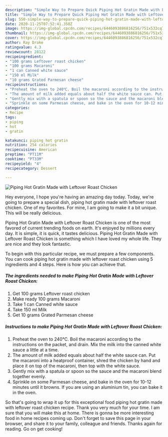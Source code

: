 ```yaml
---
description: "Simple Way to Prepare Quick Piping Hot Gratin Made with Leftover Roast Chicken"
title: "Simple Way to Prepare Quick Piping Hot Gratin Made with Leftover Roast Chicken"
slug: 550-simple-way-to-prepare-quick-piping-hot-gratin-made-with-leftover-roast-chicken
date: 2020-11-25T07:52:41.358Z
image: https://img-global.cpcdn.com/recipes/6446093886816256/751x532cq70/piping-hot-gratin-made-with-leftover-roast-chicken-recipe-main-photo.jpg
thumbnail: https://img-global.cpcdn.com/recipes/6446093886816256/751x532cq70/piping-hot-gratin-made-with-leftover-roast-chicken-recipe-main-photo.jpg
cover: https://img-global.cpcdn.com/recipes/6446093886816256/751x532cq70/piping-hot-gratin-made-with-leftover-roast-chicken-recipe-main-photo.jpg
author: Ray Drake
ratingvalue: 4.3
reviewcount: 28122
recipeingredient:
- "100 grams Leftover roast chicken"
- "100 grams Macaroni"
- "1 can Canned white sauce"
- "150 ml Milk"
- "10 grams Grated Parmesan cheese"
recipeinstructions:
- "Preheat the oven to 240℃. Boil the macaroni according to the instructions on the packet, and drain. Mix the milk into the canned white sauce a little at a time."
- "The amount of milk added equals about half the white sauce can. Put the macaroni into a heatproof container, shred the chicken by hand and place it on top of the macaroni, then top with the white sauce."
- "Gently mix with a spatula or spoon so the sauce and the macaroni blend together evenly."
- "Sprinkle on some Parmesan cheese, and bake in the oven for 10-12 minutes until it browns. If you are using an aluminium tin, you can bake it in the oven."
categories:
- Recipe
tags:
- piping
- hot
- gratin

katakunci: piping hot gratin 
nutrition: 254 calories
recipecuisine: American
preptime: "PT11M"
cooktime: "PT33M"
recipeyield: "4"
recipecategory: Dessert

---
```



![Piping Hot Gratin Made with Leftover Roast Chicken](https://img-global.cpcdn.com/recipes/6446093886816256/751x532cq70/piping-hot-gratin-made-with-leftover-roast-chicken-recipe-main-photo.jpg)

Hey everyone, I hope you're having an amazing day today. Today, we're going to prepare a special dish, piping hot gratin made with leftover roast chicken. One of my favorites. For mine, I am going to make it a bit unique. This will be really delicious.



Piping Hot Gratin Made with Leftover Roast Chicken is one of the most favored of current trending foods on earth. It's enjoyed by millions every day. It is simple, it is quick, it tastes delicious. Piping Hot Gratin Made with Leftover Roast Chicken is something which I have loved my whole life. They are nice and they look fantastic.


To begin with this particular recipe, we must prepare a few components. You can cook piping hot gratin made with leftover roast chicken using 5 ingredients and 4 steps. Here is how you can achieve that.

<!--inarticleads1-->

##### The ingredients needed to make Piping Hot Gratin Made with Leftover Roast Chicken:

1. Get 100 grams Leftover roast chicken
1. Make ready 100 grams Macaroni
1. Take 1 can Canned white sauce
1. Take 150 ml Milk
1. Get 10 grams Grated Parmesan cheese




<!--inarticleads2-->

##### Instructions to make Piping Hot Gratin Made with Leftover Roast Chicken:

1. Preheat the oven to 240℃. Boil the macaroni according to the instructions on the packet, and drain. Mix the milk into the canned white sauce a little at a time.
1. The amount of milk added equals about half the white sauce can. Put the macaroni into a heatproof container, shred the chicken by hand and place it on top of the macaroni, then top with the white sauce.
1. Gently mix with a spatula or spoon so the sauce and the macaroni blend together evenly.
1. Sprinkle on some Parmesan cheese, and bake in the oven for 10-12 minutes until it browns. If you are using an aluminium tin, you can bake it in the oven.




So that's going to wrap it up for this exceptional food piping hot gratin made with leftover roast chicken recipe. Thank you very much for your time. I am sure that you will make this at home. There is gonna be more interesting food in home recipes coming up. Don't forget to save this page in your browser, and share it to your family, colleague and friends. Thanks again for reading. Go on get cooking!
